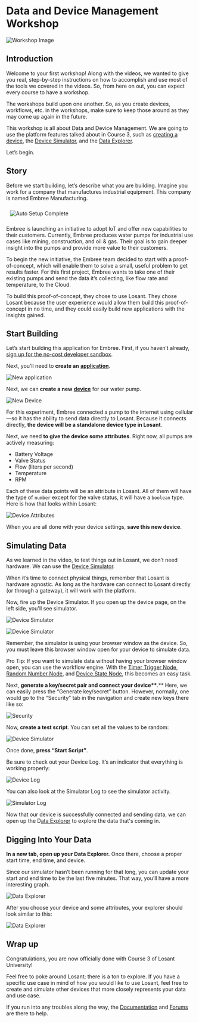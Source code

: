 # Data and Device Management Workshop

![Workshop Image](/images/university/workshop.jpg)

## Introduction

Welcome to your first workshop! Along with the videos, we wanted to give you real, step-by-step instructions on how to accomplish and use most of the tools we covered in the videos. So, from here on out, you can expect every course to have a workshop.

The workshops build upon one another. So, as you create devices, workflows, etc. in the workshops, make sure to keep those around as they may come up again in the future.

This workshop is all about Data and Device Management. We are going to use the platform features talked about in Course 3, such as [creating a device](/devices/overview/), the [Device Simulator](/devices/simulator/), and the [Data Explorer](/applications/data-explorer/).

Let’s begin.

## Story

Before we start building, let’s describe what you are building. Imagine you work for a company that manufactures industrial equipment. This company is named Embree Manufacturing.

<div class="slim-image-container"><img style="padding: 10px;" src="/images/university/course-three-workshop/embree-logo.png" alt="Auto Setup Complete" title="Auto Setup Complete" /></div>

Embree is launching an initiative to adopt IoT and offer new capabilities to their customers. Currently, Embree produces water pumps for industrial use cases like mining, construction, and oil & gas. Their goal is to gain deeper insight into the pumps and provide more value to their customers.

To begin the new initiative, the Embree team decided to start with a proof-of-concept, which will enable them to solve a small, useful problem to get results faster. For this first project, Embree wants to take one of their existing pumps and send the data it’s collecting, like flow rate and temperature, to the Cloud.

To build this proof-of-concept, they chose to use Losant. They chose Losant because the user experience would allow them build this proof-of-concept in no time, and they could easily build new applications with the insights gained.

## Start Building

Let’s start building this application for Embree. First, if you haven’t already, [sign up for the no-cost developer sandbox](https://app.losant.com/).

Next, you’ll need to **create an** [**application**](/applications/overview/).

![New application](/images/university/course-three-workshop/create-application.png)

Next, we can **create a new** [**device**](/devices/overview/) for our water pump.

![New Device](/images/university/course-three-workshop/create-device.png)

For this experiment, Embree connected a pump to the internet using cellular—so it has the ability to send data directly to Losant. Because it connects directly, **the device will be a standalone device type in Losant**.

Next, we need **to give the device some attributes**. Right now, all pumps are actively measuring:

* Battery Voltage
* Valve Status
* Flow (liters per second)
* Temperature
* RPM

Each of these data points will be an attribute in Losant. All of them will have the type of `number` except for the valve status, it will have a `boolean` type. Here is how that looks within Losant:

![Device Attributes](/images/university/course-three-workshop/device-attributes.png)

When you are all done with your device settings, **save this new device**.

## Simulating Data

As we learned in the video, to test things out in Losant, we don’t need hardware. We can use the [Device Simulator](/devices/simulator/).

When it’s time to connect physical things, remember that Losant is hardware agnostic. As long as the hardware can connect to Losant directly (or through a gateway), it will work with the platform.

Now, fire up the Device Simulator. If you open up the device page, on the left side, you'll see simulator.

![Device Simulator](/images/university/course-three-workshop/device-simulator-navigation.png)

![Device Simulator](/images/university/course-three-workshop/device-simulator-page.png)

Remember, the simulator is using your browser window as the device. So, you must leave this browser window open for your device to simulate data.

Pro Tip: If you want to simulate data without having your browser window open, you can use the workflow engine. With the [Timer Trigger Node](/workflows/triggers/timer/), [Random Number Node](/workflows/logic/random-number/), and [Device State Node](/workflows/outputs/device-state/), this becomes an easy task.

Next, **generate a key/secret pair and connect your device\*\***.\*\* Here, we can easily press the “Generate key/secret” button. However, normally, one would go to the “Security” tab in the navigation and create new keys there like so:

![Security](/images/university/course-three-workshop/security.png)

Now, **create a test script**. You can set all the values to be random:

![Device Simulator](/images/university/course-three-workshop/device-simulator-random.png)

Once done, **press “Start Script”**.

Be sure to check out your Device Log. It’s an indicator that everything is working properly:

![Device Log](/images/university/course-three-workshop/device-log.gif)

You can also look at the Simulator Log to see the simulator activity.

![Simulator Log](/images/university/course-three-workshop/simulator-log.png)

Now that our device is successfully connected and sending data, we can open up the D[ata Explorer](/applications/data-explorer/) to explore the data that's coming in.

## Digging Into Your Data

**In a new tab, open up your Data Explorer.** Once there, choose a proper start time, end time, and device.

Since our simulator hasn’t been running for that long, you can update your start and end time to be the last five minutes. That way, you’ll have a more interesting graph.

![Data Explorer](/images/university/course-three-workshop/data-explorer-settings.png)

After you choose your device and some attributes, your explorer should look similar to this:

![Data Explorer](/images/university/course-three-workshop/device-explorer-graph.png)

## Wrap up

Congratulations, you are now officially done with Course 3 of Losant University!

Feel free to poke around Losant; there is a ton to explore. If you have a specific use case in mind of how you would like to use Losant, feel free to create and simulate other devices that more closely represents your data and use case.

If you run into any troubles along the way, the [Documentation](/) and [Forums](https://forums.losant.com/) are there to help.
